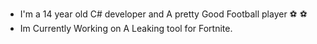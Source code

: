 
- I'm a 14 year old C# developer and A pretty Good Football player ⚽ ⚽ 
- Im Currently Working on A Leaking tool for Fortnite.

<!---
NotStyxo/NotStyxo is a ✨ special ✨ repository because its `README.md` (this file) appears on your GitHub profile.
You can click the Preview link to take a look at your changes.
--->
